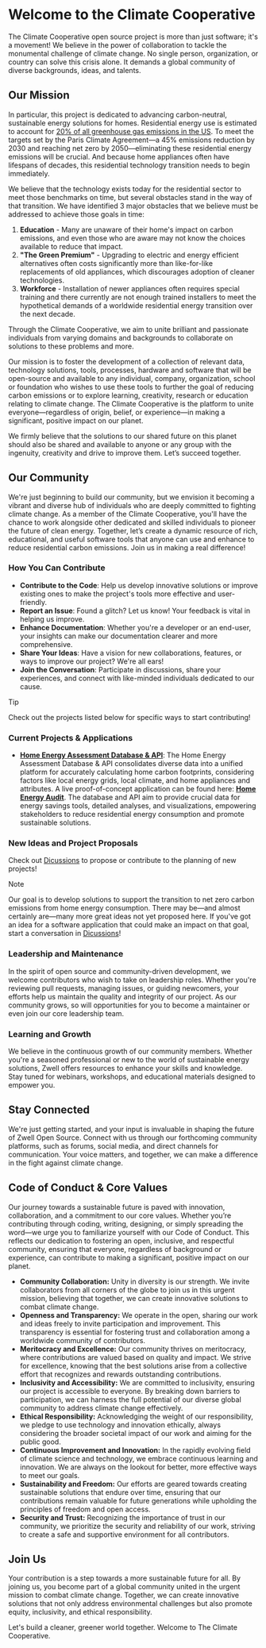 # Welcome to the Climate Cooperative

The Climate Cooperative open source project is more than just software; it's a movement! We believe in the power of collaboration to tackle the monumental challenge of climate change. No single person, organization, or country can solve this crisis alone. It demands a global community of diverse backgrounds, ideas, and talents.

## **Our Mission**

In particular, this project is dedicated to advancing carbon-neutral, sustainable energy solutions for homes. Residential energy use is estimated to account for [20% of all greenhouse gas emissions in the US](https://www.pnas.org/doi/10.1073/pnas.1922205117). To meet the targets set by the Paris Climate Agreement—a 45% emissions reduction by 2030 and reaching net zero by 2050—eliminating these residential energy emissions will be crucial. And because home appliances often have lifespans of decades, this residential technology transition needs to begin immediately.

We believe that the technology exists today for the residential sector to meet those benchmarks on time, but several obstacles stand in the way of that transition. We have identified 3 major obstacles that we believe must be addressed to achieve those goals in time:
1. **Education** - Many are unaware of their home's impact on carbon emissions, and even those who are aware may not know the choices available to reduce that impact.
2. **"The Green Premium"** - Upgrading to electric and energy efficient alternatives often costs significantly more than like-for-like replacements of old appliances, which discourages adoption of cleaner technologies.
3. **Workforce** - Installation of newer appliances often requires special training and there currently are not enough trained installers to meet the hypothetical demands of a worldwide residential energy transition over the next decade.

Through the Climate Cooperative, we aim to unite brilliant and passionate individuals from varying domains and backgrounds to collaborate on solutions to these problems and more.

Our mission is to foster the development of a collection of relevant data, technology solutions, tools, processes, hardware and software that will be open-source and available to any individual, company, organization, school or foundation who wishes to use these tools to further the goal of reducing carbon emissions or to explore learning, creativity, research or education relating to climate change. The Climate Cooperative is the platform to unite everyone—regardless of origin, belief, or experience—in making a significant, positive impact on our planet. 

We firmly believe that the solutions to our shared future on this planet should also be shared and available to anyone or any group with the ingenuity, creativity and drive to improve them. Let’s succeed together.


## **Our Community**

We're just beginning to build our community, but we envision it becoming a vibrant and diverse hub of individuals who are deeply committed to fighting climate change. As a member of the Climate Cooperative, you'll have the chance to work alongside other dedicated and skilled individuals to pioneer the future of clean energy. Together, let’s create a dynamic resource of rich, educational, and useful software tools that anyone can use and enhance to reduce residential carbon emissions. Join us in making a real difference!

### **How You Can Contribute**

- **Contribute to the Code**: Help us develop innovative solutions or improve existing ones to make the project's tools more effective and user-friendly.
- **Report an Issue**: Found a glitch? Let us know! Your feedback is vital in helping us improve.
- **Enhance Documentation**: Whether you're a developer or an end-user, your insights can make our documentation clearer and more comprehensive.
- **Share Your Ideas**: Have a vision for new collaborations, features, or ways to improve our project? We're all ears!
- **Join the Conversation**: Participate in discussions, share your experiences, and connect with like-minded individuals dedicated to our cause.

> [!TIP]
> Check out the projects listed below for specific ways to start contributing!

### **Current Projects & Applications**

- **[Home Energy Assessment Database & API](https://github.com/Zwell-Home/home-energy-assessment-database)**: The Home Energy Assessment Database & API consolidates diverse data into a unified platform for accurately calculating home carbon footprints, considering factors like local energy grids, local climate, and home appliances and attributes. A live proof-of-concept application can be found here: **[Home Energy Audit](https://zwellhome.com/)**. The database and API aim to provide crucial data for energy savings tools, detailed analyses, and visualizations, empowering stakeholders to reduce residential energy consumption and promote sustainable solutions.

### **New Ideas and Project Proposals**

Check out [Dicussions](https://github.com/orgs/climate-cooperative/discussions) to propose or contribute to the planning of new projects!

> [!NOTE]
> Our goal is to develop solutions to support the transition to net zero carbon emissions from home energy consumption. There may be—and almost certainly are—many more great ideas not yet proposed here. If you've got an idea for a software application that could make an impact on that goal, start a conversation in [Dicussions](https://github.com/orgs/climate-cooperative/discussions)!

### **Leadership and Maintenance**

In the spirit of open source and community-driven development, we welcome contributors who wish to take on leadership roles. Whether you're reviewing pull requests, managing issues, or guiding newcomers, your efforts help us maintain the quality and integrity of our project. As our community grows, so will opportunities for you to become a maintainer or even join our core leadership team.

### **Learning and Growth**

We believe in the continuous growth of our community members. Whether you're a seasoned professional or new to the world of sustainable energy solutions, Zwell offers resources to enhance your skills and knowledge. Stay tuned for webinars, workshops, and educational materials designed to empower you.

## **Stay Connected**

We're just getting started, and your input is invaluable in shaping the future of Zwell Open Source. Connect with us through our forthcoming community platforms, such as forums, social media, and direct channels for communication. Your voice matters, and together, we can make a difference in the fight against climate change.

## **Code of Conduct & Core Values**

Our journey towards a sustainable future is paved with innovation, collaboration, and a commitment to our core values. Whether you’re contributing through coding, writing, designing, or simply spreading the word—we urge you to familiarize yourself with our Code of Conduct. This reflects our dedication to fostering an open, inclusive, and respectful community, ensuring that everyone, regardless of background or experience, can contribute to making a significant, positive impact on our planet.

- **Community Collaboration:** Unity in diversity is our strength. We invite collaborators from all corners of the globe to join us in this urgent mission, believing that together, we can create innovative solutions to combat climate change.
- **Openness and Transparency:** We operate in the open, sharing our work and ideas freely to invite participation and improvement. This transparency is essential for fostering trust and collaboration among a worldwide community of contributors.
- **Meritocracy and Excellence:** Our community thrives on meritocracy, where contributions are valued based on quality and impact. We strive for excellence, knowing that the best solutions arise from a collective effort that recognizes and rewards outstanding contributions.
- **Inclusivity and Accessibility:** We are committed to inclusivity, ensuring our project is accessible to everyone. By breaking down barriers to participation, we can harness the full potential of our diverse global community to address climate change effectively.
- **Ethical Responsibility:** Acknowledging the weight of our responsibility, we pledge to use technology and innovation ethically, always considering the broader societal impact of our work and aiming for the public good.
- **Continuous Improvement and Innovation:** In the rapidly evolving field of climate science and technology, we embrace continuous learning and innovation. We are always on the lookout for better, more effective ways to meet our goals.
- **Sustainability and Freedom:** Our efforts are geared towards creating sustainable solutions that endure over time, ensuring that our contributions remain valuable for future generations while upholding the principles of freedom and open access.
- **Security and Trust:** Recognizing the importance of trust in our community, we prioritize the security and reliability of our work, striving to create a safe and supportive environment for all contributors.

## **Join Us**

Your contribution is a step towards a more sustainable future for all. By joining us, you become part of a global community united in the urgent mission to combat climate change. Together, we can create innovative solutions that not only address environmental challenges but also promote equity, inclusivity, and ethical responsibility.

Let's build a cleaner, greener world together. Welcome to The Climate Cooperative.


